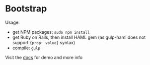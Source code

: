 Bootstrap
=========

Usage:
- get NPM packages: `sudo npm install`
- get Ruby on Rails, then install HAML gem (as gulp-haml does not support `{prop: value}` syntax)
- compile: `gulp`

Visit the [docs](/dist/docs.html) for demo and more info
